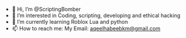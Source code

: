 - 👋 Hi, I’m @ScriptingBomber
- 👀 I’m interested in Coding, scripting, developing and ethical hacking
- 🌱 I’m currently learning  Roblox Lua and python
- 📫 How to reach me: My Email: aqeelhabeebkm@gmail.com

<!---
ScriptingBomber/ScriptingBomber is a ✨ special ✨ repository because its `README.md` (this file) appears on your GitHub profile.
You can click the Preview link to take a look at your changes.
--->
